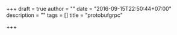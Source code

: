 +++
draft = true
author = ""
date = "2016-09-15T22:50:44+07:00"
description = ""
tags = []
title = "protobufgrpc"

+++

